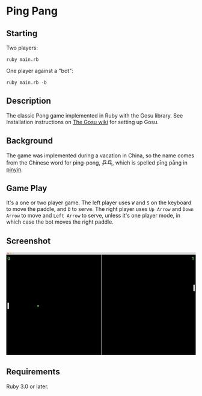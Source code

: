 # Ping Pang

## Starting

Two players:

```console
ruby main.rb
```

One player against a "bot":

```console
ruby main.rb -b
```

## Description
The classic Pong game implemented in Ruby with the Gosu library. See
Installation instructions on [The Gosu wiki](https://github.com/gosu/gosu/wiki)
for setting up Gosu.

## Background
The game was implemented during a vacation in China, so the name comes from the
Chinese word for ping-pong, 乒乓, which is spelled pīng pāng in
[pinyin](https://en.wikipedia.org/wiki/Pinyin).

## Game Play
It's a one or two player game. The left player uses `W` and `S` on
the keyboard to move the paddle, and `D` to serve. The right player uses `Up
Arrow` and `Down Arrow` to move and `Left Arrow` to serve, unless it's one
player mode, in which case the bot moves the right paddle.

## Screenshot

<p align="center">
  <img src="https://raw.githubusercontent.com/jonas054/pingpang/master/pingpang.gif" alt="Ping Pang Screenshot"/>
</p>

## Requirements

Ruby 3.0 or later.
